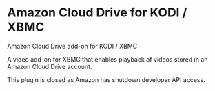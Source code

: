 # Amazon Cloud Drive for KODI / XBMC

Amazon Cloud Drive add-on for KODI / XBMC

A video add-on for XBMC that enables playback of videos stored in an Amazon Cloud Drive account.

This plugin is closed as Amazon has shutdown developer API access.
